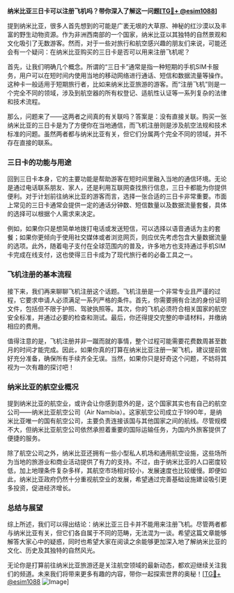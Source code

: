 **纳米比亚三日卡可以注册飞机吗？带你深入了解这一问题[[TG💪+ @esim1088](https://t.me/s/esim1088)]**

提到纳米比亚，很多人首先想到的可能是广袤无垠的大草原、神秘的红沙漠以及丰富的野生动物资源。作为非洲西南部的一个国家，纳米比亚以其独特的自然景观和文化吸引了无数游客。然而，对于一些对旅行和航空感兴趣的朋友们来说，可能还会有一个疑问：在纳米比亚购买的三日卡是否可以用来注册飞机呢？

首先，让我们明确几个概念。所谓的“三日卡”通常是指一种短期的手机SIM卡服务，用户可以在短时间内使用当地的移动网络进行通话、短信和数据流量等操作。这种卡一般适用于短期旅行者，比如来纳米比亚旅游的游客。而“注册飞机”则是一个完全不同的领域，涉及到航空器的所有权登记、适航性认证等一系列复杂的法律和技术流程。

那么，问题来了——这两者之间真的有关联吗？答案是：没有直接关联。购买一张纳米比亚的三日卡是为了方便你在当地通信，而飞机注册则是涉及航空法规和技术标准的问题。虽然两者都与纳米比亚有关，但它们分属两个完全不同的领域，并不存在直接的联系。

### 三日卡的功能与用途

回到三日卡本身，它的主要功能是帮助游客在短时间里融入当地的通信环境。无论是通过电话联系朋友、家人，还是利用互联网查找旅行信息，三日卡都能为你提供便利。对于计划前往纳米比亚的游客而言，选择一张合适的三日卡非常重要。市面上常见的三日卡通常会提供一定的通话分钟数、短信数量以及数据流量套餐，具体的选择可以根据个人需求来决定。

例如，如果你只是想简单地拨打电话或发送短信，可以选择以语音通话为主的套餐；如果你更倾向于使用社交媒体或者浏览网页，则应优先考虑包含大量数据流量的选项。此外，随着电子支付在全球范围内的普及，许多地方也支持通过手机SIM卡完成在线支付，这也使得三日卡成为了现代旅行者的必备工具之一。

### 飞机注册的基本流程

接下来，我们再来聊聊飞机注册这个话题。飞机注册是一个非常专业且严谨的过程，它要求申请人必须满足一系列严格的条件。首先，你需要拥有合法的身份证明文件，包括但不限于护照、驾驶执照等。其次，你的飞机必须符合相关国家的航空安全标准，并通过必要的检查和测试。最后，你还得提交完整的申请材料，并缴纳相应的费用。

值得注意的是，飞机注册并非一蹴而就的事情，整个过程可能需要花费数周甚至数月的时间才能完成。因此，如果你真的打算在纳米比亚注册一架飞机，建议提前做好充分准备，确保所有手续齐全无误。当然，如果你只是好奇这个问题，不妨将其视为一次有趣的探讨吧！

### 纳米比亚的航空业概况

提到纳米比亚的航空业，或许会让你感到意外的是，这个国家其实也有自己的航空公司——纳米比亚航空公司（Air Namibia）。这家航空公司成立于1990年，是纳米比亚唯一的国有航空公司，主要负责连接该国与其他国家之间的航线。尽管规模不大，但纳米比亚航空公司依然承担着重要的国际运输任务，为国内外旅客提供了便捷的服务。

除了航空公司之外，纳米比亚还拥有一些小型私人机场和通用航空设施，这些场所为当地的旅游业和商业活动提供了有力的支持。不过，由于纳米比亚的人口密度较低，加上地理条件复杂多样，其航空市场相对较小，发展速度也比较缓慢。即便如此，纳米比亚政府仍然十分重视航空业的发展，希望通过完善基础设施建设吸引更多投资，促进经济增长。

### 总结与展望

综上所述，我们可以得出结论：纳米比亚三日卡并不能用来注册飞机。尽管两者都与纳米比亚有关，但它们各自属于不同的范畴，无法混为一谈。希望这篇文章能够解答大家心中的疑惑，同时也希望大家在阅读之余能够更加深入地了解纳米比亚的文化、历史及其独特的自然风光。

无论你是打算前往纳米比亚旅游还是关注航空领域的最新动态，都欢迎继续关注我们的频道。未来我们将带来更多有趣的内容，带你一起探索世界的奥秘！[[TG💪+ @esim1088](https://t.me/s/esim1088) ![Image](https://i.postimg.cc/4NQfJmqS/Snipaste-2025-05-13-00-14-12.png)]